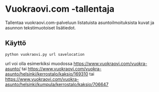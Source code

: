 # Vuokraovi.com -tallentaja
Tallentaa vuokraovi.com-palveluun listatuista asuntoilmoituksista kuvat ja asunnon tekstimuotoiset lisätiedot.

## Käyttö
```
python vuokraovi.py url savelocation
```
url voi olla esimerkiksi muodossa https://www.vuokraovi.com/vuokra-asunto/ tai https://www.vuokraovi.com/vuokra-asunto/helsinki/kerrostalo/kaksio/169310 tai https://www.vuokraovi.com/vuokra-asunto/helsinki/kumpula/kerrostalo/kaksio/706647
